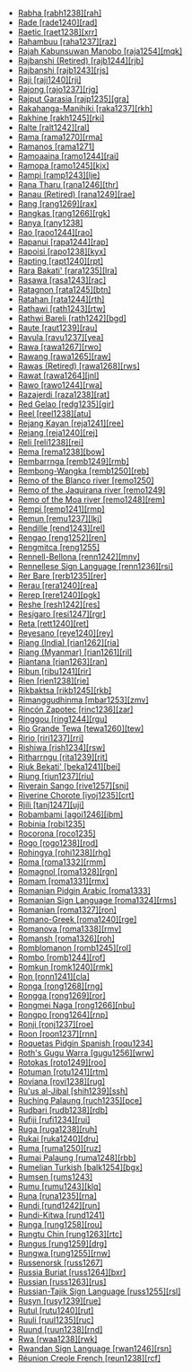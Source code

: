 - [Rabha [rabh1238][rah]](tree/sino1245/brah1260/bodo1279/koch1249/rabh1238/md.ini)
- [Rade [rade1240][rad]](tree/aust1307/mala1545/mala1554/cham1327/cham1330/rade1241/rade1240/md.ini)
- [Raetic [raet1238][xrr]](tree/uncl1493/raet1238/md.ini)
- [Rahambuu [raha1237][raz]](tree/aust1307/mala1545/cele1242/grea1299/east2488/sout2928/bung1268/west2566/west2567/raha1237/md.ini)
- [Rajah Kabunsuwan Manobo [raja1254][mqk]](tree/aust1307/mala1545/grea1284/mano1276/cent2255/east2778/east2742/east2478/raja1254/md.ini)
- [Rajbanshi (Retired) [rajb1244][rjb]](tree/book1242/rajb1244/md.ini)
- [Rajbanshi [rajb1243][rjs]](tree/indo1319/clas1257/indo1320/indo1321/midd1375/cont1248/indo1323/oriy1254/gaud1237/kamt1240/kamt1242/west2382/rajb1243/md.ini)
- [Raji [raji1240][rji]](tree/sino1245/raji1239/raji1240/md.ini)
- [Rajong [rajo1237][rjg]](tree/aust1307/mala1545/bima1248/flor1240/flor1241/mang1430/waer1238/rajo1237/md.ini)
- [Rajput Garasia [rajp1235][gra]](tree/indo1319/clas1257/indo1320/indo1321/midd1375/cont1248/midl1245/bhil1254/gara1268/rajp1235/md.ini)
- [Rakahanga-Manihiki [raka1237][rkh]](tree/aust1307/mala1545/east2712/ocea1241/cent2060/east2445/poly1242/nucl1485/nort3246/solo1260/cent2298/east2449/east2896/sout3383/raka1237/md.ini)
- [Rakhine [rakh1245][rki]](tree/sino1245/burm1265/lolo1265/burm1266/sout3159/mran1234/nucl1811/arak1255/rakh1245/md.ini)
- [Ralte [ralt1242][ral]](tree/sino1245/kuki1245/kuki1246/peri1260/nort3179/thad1239/ralt1242/md.ini)
- [Rama [rama1270][rma]](tree/chib1249/core1252/voti1248/rama1270/md.ini)
- [Ramanos [rama1271]](tree/rama1271/md.ini)
- [Ramoaaina [ramo1244][rai]](tree/aust1307/mala1545/east2712/ocea1241/west2818/meso1253/newi1242/stge1234/kand1307/ramo1244/md.ini)
- [Ramopa [ramo1245][kjx]](tree/nort2933/ramo1245/md.ini)
- [Rampi [ramp1243][lje]](tree/aust1307/mala1545/sout2923/ramp1244/ramp1243/md.ini)
- [Rana Tharu [rana1246][thr]](tree/indo1319/clas1257/indo1320/indo1321/midd1375/cont1248/midl1245/shau1239/biha1245/thar1284/rana1246/md.ini)
- [Ranau (Retired) [rana1249][rae]](tree/book1242/rana1249/md.ini)
- [Rang [rang1269][rax]](tree/atla1278/volt1241/nort3149/came1255/samb1322/mumu1249/mumu1250/rang1269/md.ini)
- [Rangkas [rang1266][rgk]](tree/sino1245/bodi1256/tibe1275/east2777/pith1234/rang1266/md.ini)
- [Ranya [rany1238]](tree/book1242/rany1238/md.ini)
- [Rao [raoo1244][rao]](tree/ramu1234/raoo1244/md.ini)
- [Rapanui [rapa1244][rap]](tree/aust1307/mala1545/east2712/ocea1241/cent2060/east2445/poly1242/nucl1485/nort3246/solo1260/cent2298/east2449/east2895/fare1245/rapa1244/md.ini)
- [Rapoisi [rapo1238][kyx]](tree/nort2933/rapo1238/md.ini)
- [Rapting [rapt1240][rpt]](tree/nucl1709/mada1298/croi1234/mabu1247/hans1243/uncl1506/rapt1240/md.ini)
- [Rara Bakati' [rara1235][lra]](tree/aust1307/mala1545/land1261/beny1238/baka1275/rara1236/rara1235/md.ini)
- [Rasawa [rasa1243][rac]](tree/lake1255/farw1236/rasa1242/rasa1243/md.ini)
- [Ratagnon [rata1245][btn]](tree/aust1307/mala1545/grea1284/cent2246/bisa1268/west2820/kuya1251/data1234/rata1245/md.ini)
- [Ratahan [rata1244][rth]](tree/aust1307/mala1545/sang1348/sang1335/sout3155/rata1244/md.ini)
- [Rathawi [rath1243][rtw]](tree/indo1319/clas1257/indo1320/indo1321/midd1375/cont1248/midl1245/bhil1254/rath1244/rath1243/md.ini)
- [Rathwi Bareli [rath1242][bgd]](tree/indo1319/clas1257/indo1320/indo1321/midd1375/cont1248/midl1245/bhil1254/paur1240/rath1242/md.ini)
- [Raute [raut1239][rau]](tree/sino1245/raji1239/raut1240/raut1239/md.ini)
- [Ravula [ravu1237][yea]](tree/drav1251/sout3133/sout3138/tami1291/tami1292/tami1293/tami1294/tami1297/tami1298/mala1541/ravu1238/ravu1237/md.ini)
- [Rawa [rawa1267][rwo]](tree/nucl1709/fini1244/fini1245/gusa1245/ufim1241/rawa1267/md.ini)
- [Rawang [rawa1265][raw]](tree/sino1245/nung1293/rawa1265/md.ini)
- [Rawas (Retired) [rawa1268][rws]](tree/book1242/rawa1268/md.ini)
- [Rawat [rawa1264][jnl]](tree/sino1245/raji1239/raut1240/rawa1264/md.ini)
- [Rawo [rawo1244][rwa]](tree/skoo1245/skou1238/serr1253/rawo1243/rawo1244/md.ini)
- [Razajerdi [raza1238][rat]](tree/indo1319/clas1257/indo1320/iran1269/cent2317/cent2318/nort3177/tati1243/tati1244/sout3177/rama1272/raza1238/md.ini)
- [Red Gelao [redg1235][gir]](tree/taik1256/kada1291/sout3143/west2798/gaui1234/gela1265/nort3188/ahou1236/redg1235/md.ini)
- [Reel [reel1238][atu]](tree/nilo1247/west2493/dink1261/nuer1245/reel1238/md.ini)
- [Rejang Kayan [reja1241][ree]](tree/aust1307/mala1545/nort3253/kaya1335/kaya1336/kaya1333/reja1244/reja1241/md.ini)
- [Rejang [reja1240][rej]](tree/aust1307/mala1545/reja1240/md.ini)
- [Reli [reli1238][rei]](tree/indo1319/clas1257/indo1320/indo1321/midd1375/cont1248/indo1323/oriy1254/macr1269/reli1238/md.ini)
- [Rema [rema1238][bow]](tree/more1255/more1256/tond1250/rema1238/md.ini)
- [Rembarrnga [remb1249][rmb]](tree/gunw1250/jala1236/remb1249/md.ini)
- [Rembong-Wangka [remb1250][reb]](tree/aust1307/mala1545/bima1248/flor1240/flor1241/mang1430/remb1250/md.ini)
- [Remo of the Blanco river [remo1250]](tree/pano1259/pano1256/main1279/pano1257/remo1250/md.ini)
- [Remo of the Jaquirana river [remo1249]](tree/pano1259/pano1256/main1279/pano1257/poya1240/remo1249/md.ini)
- [Remo of the Moa river [remo1248][rem]](tree/pano1259/pano1256/main1279/pano1257/head1239/remo1248/md.ini)
- [Rempi [remp1241][rmp]](tree/nucl1709/mada1298/croi1234/mabu1247/hans1243/remp1242/remp1241/md.ini)
- [Remun [remu1237][lkj]](tree/aust1307/mala1545/mala1554/mala1538/iban1263/iban1269/iban1270/nort3387/remu1237/md.ini)
- [Rendille [rend1243][rel]](tree/afro1255/cush1243/east2699/lowl1267/sout3055/main1283/omot1245/east2653/rend1243/md.ini)
- [Rengao [reng1252][ren]](tree/aust1305/bahn1264/nort3150/hres1236/hres1237/reng1252/md.ini)
- [Rengmitca [reng1255]](tree/sino1245/kuki1245/kuki1246/peri1260/khom1240/reng1255/md.ini)
- [Rennell-Bellona [renn1242][mnv]](tree/aust1307/mala1545/east2712/ocea1241/cent2060/east2445/poly1242/nucl1485/renn1242/md.ini)
- [Rennellese Sign Language [renn1236][rsi]](tree/arti1236/renn1236/md.ini)
- [Rer Bare [rerb1235][rer]](tree/unat1236/rerb1235/md.ini)
- [Rerau [rera1240][rea]](tree/nucl1709/mada1298/raic1241/mind1258/uppe1484/rera1240/md.ini)
- [Rerep [rere1240][pgk]](tree/aust1307/mala1545/east2712/ocea1241/nort3195/cent2269/mala1539/east2753/cent2315/unua1238/rere1240/md.ini)
- [Reshe [resh1242][res]](tree/atla1278/volt1241/benu1247/kain1275/kain1276/resh1242/md.ini)
- [Resígaro [resi1247][rgr]](tree/araw1281/japu1236/nucl1764/yucu1252/resi1247/md.ini)
- [Reta [rett1240][ret]](tree/timo1261/alor1249/nucl1821/west2994/kaer1235/blag1241/rett1240/md.ini)
- [Reyesano [reye1240][rey]](tree/pano1259/taca1255/taka1267/taka1268/reye1240/md.ini)
- [Riang (India) [rian1262][ria]](tree/sino1245/brah1260/bodo1279/boro1284/dima1253/tipp1238/rian1262/md.ini)
- [Riang (Myanmar) [rian1261][ril]](tree/aust1305/khas1273/pala1352/west2791/rian1260/rian1261/md.ini)
- [Riantana [rian1263][ran]](tree/kolo1268/kima1245/rian1263/md.ini)
- [Ribun [ribu1241][rir]](tree/aust1307/mala1545/land1261/bida1239/sout2922/ribu1241/md.ini)
- [Rien [rien1238][rie]](tree/book1242/rien1238/md.ini)
- [Rikbaktsa [rikb1245][rkb]](tree/nucl1710/rikb1245/md.ini)
- [Rimanggudhinma [mbar1253][zmv]](tree/pama1250/pama1251/lama1273/mbar1253/md.ini)
- [Rincón Zapotec [rinc1236][zar]](tree/otom1299/east2557/popo1292/zapo1436/zapo1437/nucl1765/core1259/nort2987/rinc1237/rinc1236/md.ini)
- [Ringgou [ring1244][rgu]](tree/aust1307/mala1545/timo1265/rote1234/east2858/cent2375/east2859/ring1244/md.ini)
- [Rio Grande Tewa [tewa1260][tew]](tree/kiow1265/tewa1261/tewa1260/md.ini)
- [Ririo [riri1237][rri]](tree/aust1307/mala1545/east2712/ocea1241/west2818/meso1253/newi1242/stge1234/nort3225/choi1242/east2760/riri1237/md.ini)
- [Rishiwa [rish1234][rsw]](tree/atla1278/volt1241/benu1247/kain1275/cent2242/basa1288/east2404/josa1234/kaur1268/vori1234/rish1234/md.ini)
- [Ritharrngu [rita1239][rit]](tree/pama1250/yuul1239/sout3142/rita1239/md.ini)
- [Riuk Bekati' [beka1241][bei]](tree/aust1307/mala1545/land1261/beny1238/baka1275/beka1241/md.ini)
- [Riung [riun1237][riu]](tree/aust1307/mala1545/bima1248/flor1240/flor1241/mang1430/mang1436/riun1237/md.ini)
- [Riverain Sango [rive1257][snj]](tree/atla1278/volt1241/nort3149/came1255/uban1244/ngba1290/ngba1280/nucl1737/sang1327/rive1257/md.ini)
- [Riverine Chorote [iyoj1235][crt]](tree/mata1289/mata1291/chor1274/iyoj1235/md.ini)
- [Rjili [tanj1247][uji]](tree/atla1278/volt1241/benu1247/benu1248/jili1242/jili1243/tanj1247/md.ini)
- [Robambami [agoi1246][ibm]](tree/atla1278/volt1241/benu1247/delt1251/uppe1418/agoi1245/agoi1246/md.ini)
- [Robinia [robi1235]](tree/coch1271/coch1276/robi1235/md.ini)
- [Rocorona [roco1235]](tree/chap1271/unun9892/roco1235/md.ini)
- [Rogo [rogo1238][rod]](tree/atla1278/volt1241/benu1247/kain1275/cent2242/shir1273/kamu1261/kamu1262/rogo1239/rogo1238/md.ini)
- [Rohingya [rohi1238][rhg]](tree/indo1319/clas1257/indo1320/indo1321/midd1375/cont1248/indo1323/oriy1254/gaud1237/gaud1238/rohi1238/md.ini)
- [Roma [roma1332][rmm]](tree/aust1307/mala1545/timo1265/sout3382/luan1261/kisa1265/roma1332/md.ini)
- [Romagnol [roma1328][rgn]](tree/indo1319/clas1257/ital1284/lati1262/lati1263/impe1234/roma1334/ital1285/west2813/shif1234/nort3208/gall1279/emil1243/roma1328/md.ini)
- [Romam [roma1331][rmx]](tree/aust1305/bahn1264/nort3150/lama1291/roma1331/md.ini)
- [Romanian Pidgin Arabic [roma1333]](tree/pidg1258/arab1397/roma1333/md.ini)
- [Romanian Sign Language [roma1324][rms]](tree/sign1238/deaf1237/lsfi1234/cent2306/roma1324/md.ini)
- [Romanian [roma1327][ron]](tree/indo1319/clas1257/ital1284/lati1262/lati1263/impe1234/roma1334/east2714/nort3361/east2865/roma1327/md.ini)
- [Romano-Greek [roma1240][rge]](tree/indo1319/clas1257/grae1234/gree1276/east2798/cent2404/koin1234/mode1266/nucl1783/roma1240/md.ini)
- [Romanova [roma1338][rmv]](tree/arti1236/roma1338/md.ini)
- [Romansh [roma1326][roh]](tree/indo1319/clas1257/ital1284/lati1262/lati1263/impe1234/roma1334/ital1285/west2813/shif1234/nort3208/gall1280/roma1326/md.ini)
- [Romblomanon [romb1245][rol]](tree/aust1307/mala1545/grea1284/cent2246/bisa1268/cent2263/romb1245/md.ini)
- [Rombo [romb1244][rof]](tree/atla1278/volt1241/benu1247/bant1294/sout3152/narr1281/east2731/nort3203/kili1269/chag1248/chag1250/romb1244/md.ini)
- [Romkun [romk1240][rmk]](tree/ramu1234/goam1234/tamo1242/brer1241/romk1240/md.ini)
- [Ron [ronn1241][cla]](tree/afro1255/chad1250/west2785/west2714/west2716/roni1235/ronn1241/md.ini)
- [Ronga [rong1268][rng]](tree/atla1278/volt1241/benu1247/bant1294/sout3152/narr1281/east2731/sout3387/nucl1826/dims1234/ngun1280/tson1250/tswa1254/tson1251/rong1268/md.ini)
- [Rongga [rong1269][ror]](tree/aust1307/mala1545/bima1248/flor1240/flor1241/ngad1265/ngad1266/ngad1267/rong1269/md.ini)
- [Rongmei Naga [rong1266][nbu]](tree/sino1245/kuki1245/zeme1241/rong1266/md.ini)
- [Rongpo [rong1264][rnp]](tree/sino1245/bodi1256/tibe1275/east2777/cent2311/rong1264/md.ini)
- [Ronji [ronj1237][roe]](tree/aust1307/mala1545/east2712/ocea1241/west2818/nort3206/nger1241/viti1243/belr1234/ronj1237/md.ini)
- [Roon [roon1237][rnn]](tree/aust1307/mala1545/east2712/sout3229/cend1238/biak1249/biak1250/roon1237/md.ini)
- [Roquetas Pidgin Spanish [roqu1234]](tree/pidg1258/span1268/roqu1234/md.ini)
- [Roth's Gugu Warra [gugu1256][wrw]](tree/pama1250/unun9964/gugu1256/md.ini)
- [Rotokas [roto1249][roo]](tree/nort2933/roto1248/roto1249/md.ini)
- [Rotuman [rotu1241][rtm]](tree/aust1307/mala1545/east2712/ocea1241/cent2060/rotu1241/md.ini)
- [Roviana [rovi1238][rug]](tree/aust1307/mala1545/east2712/ocea1241/west2818/meso1253/newi1242/stge1234/nort3225/newg1239/east2761/rovi1239/rovi1238/md.ini)
- [Ru'us al-Jibal [shih1239][ssh]](tree/afro1255/semi1276/west2786/cent2236/arab1394/arab1395/arab1393/nort3402/dhof1236/shih1239/md.ini)
- [Ruching Palaung [ruch1235][pce]](tree/aust1305/khas1273/pala1352/west2791/pala1336/ruch1235/md.ini)
- [Rudbari [rudb1238][rdb]](tree/indo1319/clas1257/indo1320/iran1269/cent2317/cent2318/nort3177/casp1236/gila1242/rudb1238/md.ini)
- [Rufiji [rufi1234][rui]](tree/book1242/rufi1234/md.ini)
- [Ruga [ruga1238][ruh]](tree/sino1245/brah1260/bodo1279/koch1249/ruga1238/md.ini)
- [Rukai [ruka1240][dru]](tree/aust1307/ruka1240/md.ini)
- [Ruma [ruma1250][ruz]](tree/unat1236/atla1280/ruma1250/md.ini)
- [Rumai Palaung [ruma1248][rbb]](tree/aust1305/khas1273/pala1352/west2791/ruma1248/md.ini)
- [Rumelian Turkish [balk1254][bgx]](tree/turk1311/comm1245/oghu1243/nucl1769/west2406/balk1254/md.ini)
- [Rumsen [rums1243]](tree/miwo1274/cost1250/sout2986/rums1243/md.ini)
- [Rumu [rumu1243][klq]](tree/tura1263/rumu1243/md.ini)
- [Runa [runa1235][rna]](tree/unat1236/choc1284/runa1235/md.ini)
- [Rundi [rund1242][run]](tree/atla1278/volt1241/benu1247/bant1294/sout3152/narr1281/east2731/nort3203/grea1289/west2842/kivu1239/rwan1241/rund1244/rund1242/md.ini)
- [Rundi-Kitwa [rund1241]](tree/atla1278/volt1241/benu1247/bant1294/sout3152/narr1281/east2731/nort3203/grea1289/west2842/kivu1239/rwan1241/rund1241/md.ini)
- [Runga [rung1258][rou]](tree/maba1274/maba1275/rung1257/rung1258/md.ini)
- [Rungtu Chin [rung1263][rtc]](tree/book1242/pend1244/rung1263/md.ini)
- [Rungus [rung1259][drg]](tree/aust1307/mala1545/nort3253/saba1285/sout3154/grea1293/dusu1277/rung1260/rung1259/md.ini)
- [Rungwa [rung1255][rnw]](tree/atla1278/volt1241/benu1247/bant1294/sout3152/narr1281/east2731/corr1234/mboz1235/mwik1240/fipa1240/malu1251/rung1255/md.ini)
- [Russenorsk [russ1267]](tree/pidg1258/russ1269/russ1267/md.ini)
- [Russia Buriat [russ1264][bxr]](tree/mong1349/mong1329/oira1260/khal1273/buri1258/russ1264/md.ini)
- [Russian [russ1263][rus]](tree/indo1319/clas1257/balt1263/slav1255/east1426/russ1263/md.ini)
- [Russian-Tajik Sign Language [russ1255][rsl]](tree/sign1238/deaf1237/russ1270/nucl1824/cent2419/russ1255/md.ini)
- [Rusyn [rusy1239][rue]](tree/indo1319/clas1257/balt1263/slav1255/east1426/ukra1257/rusy1239/md.ini)
- [Rutul [rutu1240][rut]](tree/nakh1245/dagh1238/lezg1248/nucl1321/west2428/rutu1240/md.ini)
- [Ruuli [ruul1235][ruc]](tree/atla1278/volt1241/benu1247/bant1294/sout3152/narr1281/east2731/nort3203/grea1289/west2841/ruta1242/nort3228/ruul1235/md.ini)
- [Ruund [ruun1238][rnd]](tree/atla1278/volt1241/benu1247/bant1294/sout3152/narr1281/cent2260/njil1234/sout3233/chok1246/ruun1239/lund1275/ruun1240/ruun1238/md.ini)
- [Rwa [rwaa1238][rwk]](tree/atla1278/volt1241/benu1247/bant1294/sout3152/narr1281/east2731/nort3203/kili1269/chag1248/chag1250/west2852/rwaa1238/md.ini)
- [Rwandan Sign Language [rwan1246][rsn]](tree/sign1238/deaf1237/unun9986/rwan1246/md.ini)
- [Réunion Creole French [reun1238][rcf]](tree/indo1319/clas1257/ital1284/lati1262/lati1263/impe1234/roma1334/ital1285/west2813/shif1234/nort3208/gall1280/oila1234/cent2283/macr1273/reun1238/md.ini)

